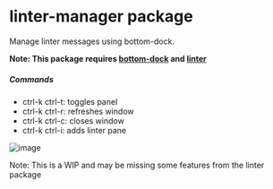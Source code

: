 # linter-manager package

Manage linter messages using bottom-dock.

**Note: This package requires [bottom-dock](https://atom.io/packages/bottom-dock) and [linter](https://atom.io/packages/linter)**

##### Commands
* ctrl-k ctrl-t: toggles panel
* ctrl-k ctrl-r: refreshes window
* ctrl-k ctrl-c: closes window
* ctrl-k ctrl-i: adds linter pane

![image](https://cloud.githubusercontent.com/assets/9221137/9151860/3dbed7f6-3dd9-11e5-835f-3d564695ec67.png)

Note: This is a WIP and may be missing some features from the linter package
